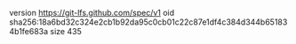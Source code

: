 version https://git-lfs.github.com/spec/v1
oid sha256:18a6bd32c324e2cb1b92da95c0cb01c22c87e1df4c384d344b651834b1fe683a
size 435
